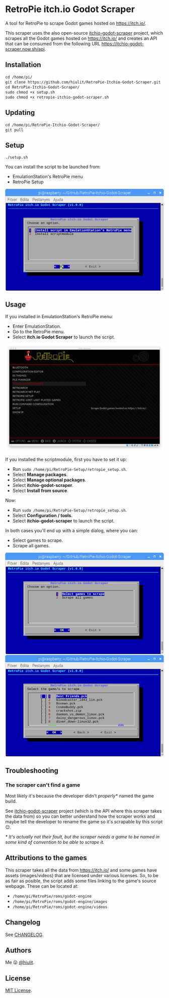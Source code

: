 # RetroPie itch.io Godot Scraper

A tool for RetroPie to scrape Godot games hosted on https://itch.io/.

This scraper uses the also open-source [itchio-godot-scraper](https://github.com/hiulit/itchio-godot-scraper) project, which scrapes all the Godot games hosted on  https://itch.io/ and creates an API that can be consumed from the following URL https://itchio-godot-scraper.now.sh/api.

## Installation

```
cd /home/pi/
git clone https://github.com/hiulit/RetroPie-Itchio-Godot-Scraper.git
cd RetroPie-Itchio-Godot-Scraper/
sudo chmod +x setup.sh
sudo chmod +x retropie-itchio-godot-scraper.sh
```

## Updating

```
cd /home/pi/RetroPie-Itchio-Godot-Scraper/
git pull
```

## Setup

```
./setup.sh
```
You can install the script to be launched from:

* EmulationStation's RetroPie menu
* RetroPie Setup

![Setup](/examples/setup.png)

## Usage

If you installed in EmulationStation's RetroPie menu:

* Enter EmulationStation.
* Go to the RetroPie menu.
* Select **itch.io Godot Scraper** to launch the script.

![EmulationStation Retropie Menu](/examples/emulationstation-retropie-menu.png)


If you installed the scriptmodule, first you have to set it up:

* Run `sudo /home/pi/RetroPie-Setup/retropie_setup.sh`.
* Select **Manage packages**.
* Select **Manage optional packages**.
* Select **itchio-godot-scraper**.
* Select **Install from source**.

Now:

* Run `sudo /home/pi/RetroPie-Setup/retropie_setup.sh`.
* Select **Configuration / tools**.
* Select **itchio-godot-scraper** to launch the script.

In both cases you'll end up with a simple dialog, where you can:

* Select games to scrape.
* Scrape all games.

![Scrape games menu](/examples/scrape-games-menu.png)
![Select games to scrape](/examples/select-games-to-scrape.png)

## Troubleshooting

### The scraper can't find a game

Most likely it's because the developer didn't *properly\** named the game build.

See [itchio-godot-scraper](https://github.com/hiulit/itchio-godot-scraper) project (which is the API where this scraper takes the data from) so you can better understand how the scraper works and maybe tell the developer to rename the game so it's scrapable by this script 😉.

*\* It's actually not their fault, but the scraper needs a game to be named in some kind of convention to be able to scrape it.*

## Attributions to the games

This scraper takes all the data from https://itch.io/ and some games have assets (images/videos) that are licensed under various licenses. So, to be as fair as posible, the script adds some files linking to the game's source webpage. These can be located at:

* `/home/pi/RetroPie/roms/godot-engine`
* `/home/pi/RetroPie/roms/godot-engine/images`
* `/home/pi/RetroPie/roms/godot-engine/videos`

## Changelog

See [CHANGELOG](/CHANGELOG.md).

## Authors

Me 😛 [@hiulit](https://github.com/hiulit).

## License

[MIT License](/LICENSE).
